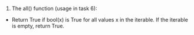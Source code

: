 1. The all() function (usage in task 6):
- Return True if bool(x) is True for all values x in the iterable. If the iterable is empty, return True.
